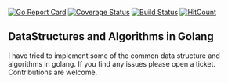 [![Go Report Card](https://goreportcard.com/badge/github.com/dharmjit/go-algos)](https://goreportcard.com/report/github.com/dharmjit/go-algos)
[![Coverage Status](https://coveralls.io/repos/github/dharmjit/go-algos/badge.svg?branch=master)](https://coveralls.io/github/dharmjit/go-algos?branch=master)
[![Build Status](https://travis-ci.com/dharmjit/go-algos.svg?branch=master)](https://travis-ci.com/dharmjit/go-algos)
[![HitCount](http://hits.dwyl.io/dharmjit/go-algos.svg)](http://hits.dwyl.io/dharmjit/go-algos)
## DataStructures and Algorithms in Golang

I have tried to implement some of the common data structure and algorithms in golang. If you find any issues please open a ticket. Contributions are welcome.
